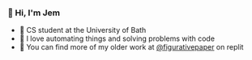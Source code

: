 ### 👋 Hi, I'm Jem
- 🛁 CS student at the University of Bath
- 🤖 I love automating things and solving problems with code
- 📄 You can find more of my older work at [@figurativepaper](https://replit.com/@figurativepaper) on replit

<!---
jemclift/jemclift is a ✨ special ✨ repository because its `README.md` (this file) appears on your GitHub profile.
You can click the Preview link to take a look at your changes.
--->
